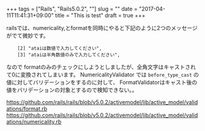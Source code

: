 +++ 
tags = ["Rails", "Rails5.0.2", ""] 
slug = "" 
date = "2017-04-11T11:41:31+09:00"
title = "This is test"
draft = true
+++

 railsでは、numericality,とformatを同時にやると下記のように2つのメッセージがでて微妙です。
```
    [2] "ataiは数値で入力してください",
    [3] "ataiは半角数値のみで入力してください",
```
 なので formatのみのチェックにしようとしましたが、全角文字はキャストされて0に変換されてしまいます。
NumericalityValidator では `before_type_cast` の値に対してバリデーションをするのに対して、
FormatValidatorはキャスト後の値をバリデーションの対象とするので検知できない。。

https://github.com/rails/rails/blob/v5.0.2/activemodel/lib/active_model/validations/format.rb
https://github.com/rails/rails/blob/v5.0.2/activemodel/lib/active_model/validations/numericality.rb

